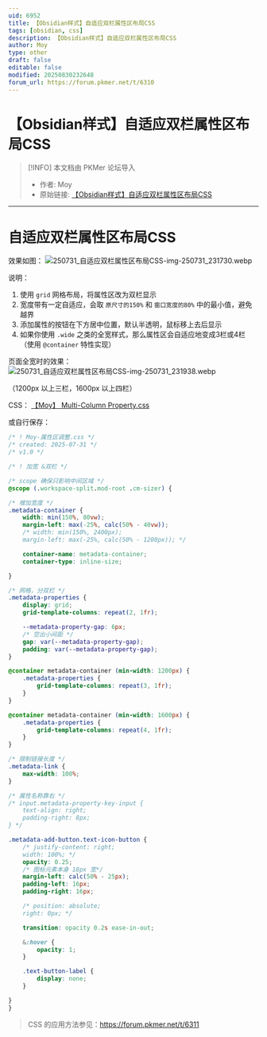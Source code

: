 ```yaml
---
uid: 6952
title: 【Obsidian样式】自适应双栏属性区布局CSS
tags: [obsidian, css]
description: 【Obsidian样式】自适应双栏属性区布局CSS
author: Moy
type: other
draft: false
editable: false
modified: 20250830232648
forum_url: https://forum.pkmer.net/t/6310
---
```


# 【Obsidian样式】自适应双栏属性区布局CSS

> [!INFO] 本文档由 PKMer 论坛导入  
> - 作者: Moy
> - 原始链接: [【Obsidian样式】自适应双栏属性区布局CSS](https://forum.pkmer.net/t/6310)

---

# 自适应双栏属性区布局CSS

效果如图：
![250731_自适应双栏属性区布局CSS-img-250731_231730.webp](https://cdn.pkmer.cn/original/1X/9aed61cf07a6da1c81fafb2d70ac36487915d361.webp)

说明：
1. 使用 `grid` 网格布局，将属性区改为双栏显示
2. 宽度带有一定自适应，会取 `原尺寸的150%` 和 `窗口宽度的80%` 中的最小值，避免越界
3. 添加属性的按钮在下方居中位置，默认半透明，鼠标移上去后显示
4. 如果你使用 `.wide` 之类的全宽样式，那么属性区会自适应地变成3栏或4栏（使用 `@container` 特性实现）

页面全宽时的效果：
![250731_自适应双栏属性区布局CSS-img-250731_231938.webp](https://cdn.pkmer.cn/original/1X/1ad012ee59da2cd9b7b64d006adc5a24b8b18c50.webp)

（1200px 以上三栏，1600px 以上四栏）

CSS：
[【Moy】 Multi-Column Property.css](https://gist.github.com/Moyf/902c034aedde79628cd30a3da9c9e824)

或自行保存：
```css
/* ! Moy-属性区调整.css */
/* created: 2025-07-31 */
/* v1.0 */

/* ! 加宽 &双栏 */

/* scope 确保只影响中间区域 */
@scope (.workspace-split.mod-root .cm-sizer) {

/* 增加宽度 */
.metadata-container {
    width: min(150%, 80vw);
    margin-left: max(-25%, calc(50% - 40vw));
    /* width: min(150%, 2400px);
    margin-left: max(-25%, calc(50% - 1200px)); */

    container-name: metadata-container;
    container-type: inline-size;

}

/* 网格，分双栏 */
.metadata-properties {
    display: grid;
    grid-template-columns: repeat(2, 1fr);

    --metadata-property-gap: 6px;
    /* 空出小间距 */
    gap: var(--metadata-property-gap);
    padding: var(--metadata-property-gap);
}

@container metadata-container (min-width: 1200px) {
    .metadata-properties {
        grid-template-columns: repeat(3, 1fr);
    }
}

@container metadata-container (min-width: 1600px) {
    .metadata-properties {
        grid-template-columns: repeat(4, 1fr);
    }
}

/* 限制链接长度 */
.metadata-link {
    max-width: 100%;
}

/* 属性名称靠右 */
/* input.metadata-property-key-input {
    text-align: right;
    padding-right: 8px;
} */

.metadata-add-button.text-icon-button {
    /* justify-content: right;
    width: 100%; */
    opacity: 0.25;
    /* 图标元素本身 18px 宽*/
    margin-left: calc(50% - 25px);
    padding-left: 16px;
    padding-right: 16px;

    /* position: absolute;
    right: 0px; */

    transition: opacity 0.2s ease-in-out;

    &:hover {
        opacity: 1;
    }

    .text-button-label {
        display: none;
    }

}
}
```

> CSS 的应用方法参见：https://forum.pkmer.net/t/6311
